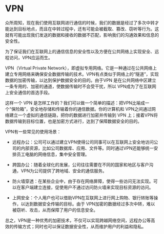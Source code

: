 # VPN
众所周知，现在我们使用互联网进行通信的时候，我们的数据是经过了多次中转才能达到目标地点，而且在中转过程中，还有可能会被截取、篡改、窃听等行为。这就有可能出现我们发送的数据和接收的数据不匹配，影响我们的沟通效果和信息的安全性。

为了保证我们在互联网上的通信信息的安全性以及方便在公共网络上实现安全、远程访问，VPN应运而生。

VPN（Virtual Private Network），即虚拟专用网络。它是一种通过在公共网络上建立专用网络来确保安全数据传输的技术。VPN有点类似于网络上的“隧道”，实现数据的加密传输，以达到保护数据安全的目的。由于VPN 是在公共网络中区建立一条专用的、加密的通道，使数据传输时不会受干扰，所以 VPN成为了在互联网上安全通信的首选手段。

这样一个 VPN 是怎样工作的？我们可以做一个简单的描述：把VPN比喻成一个“保险箱”，安全地存储和传输着你的通信数据。你的计算机和 VPN之间通过网络建立一个虚拟的通信链路，把你的数据进行加密并传输到 VPN 上；接着VPN将数据传输到目标位置，也是加密方式进行，达到了保障数据安全的目的。

VPN有一些常见的使用场景：

* 远程办公：公司可以通过建立VPN使得公司同事可以在互联网上安全地访问公司的内部资源，比如公司数据库、应用、文件等。同时通过VPN还能够统一安排员工电脑的网络信息，集中安全管理。

* 跨国办公：随着全球化的发展，公司往往需要在不同的国家和地区与客户沟通，VPN为公司提供了跨地域、安全的通信服务。

* 防火墙穿透：在某些企业中，由于存在网络屏障，使得一些访问无法实现。可以在客户端建立连接，促使用户不通过访问防火墙来实现目标资源的访问。

* 上网安全：个人用户也可以借助VPN在互联网上进行网上购物、银行转账等操作，以达到数据安全传输的目标。由于 VPN加密的数据经过多次中转，难以被窃听、攻击，从而保障了用户的信息安全。

总之，VPN是一种优秀的加密技术，不仅可以实现跨越网络空间，远程办公等高效的传输方式；同时也可以保证数据安全性，从而维护用户的利益和隐私。